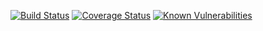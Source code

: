 [![Build Status](https://travis-ci.org/5c077m4n/iterable-ops.svg?branch=master)](https://travis-ci.org/5c077m4n/iterable-ops)
[![Coverage Status](https://coveralls.io/repos/github/5c077m4n/iterable-ops/badge.svg?branch=master)](https://coveralls.io/github/5c077m4n/iterable-ops?branch=master)
[![Known Vulnerabilities](https://snyk.io/test/github/5c077m4n/iterable-ops/badge.svg?targetFile=package.json)](https://snyk.io/test/github/5c077m4n/iterable-ops?targetFile=package.json)
